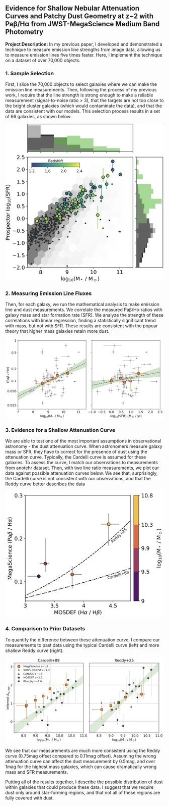 ## Evidence for Shallow Nebular Attenuation Curves and Patchy Dust Geometry at z~2 with Paβ/Hα from JWST-MegaScience Medium Band Photometry

**Project Description:** In my previous paper, I developed and demonstrated a technique to measure emission line strengths from image data, allowing us to measure emission lines five times faster. Here, I implement the technique on a dataset of over 70,000 objects. 

### 1. Sample Selection

First, I slice the 70,000 objects to select galaxies where we can make the emission line measurements. Then, following the process of my previous work, I require that the line strength is strong enough to make a reliable measurement (signal-to-noise ratio > 3), that the targets are not too close to the bright cluster galaxies (which would contaminate the data), and that the data are consistent with our models. This selection process results in a set of 66 galaxies, as shown below.

<img src="images/paper4/Sample_Selection.png?raw=true"/>

### 2. Measuring Emission Line Fluxes

Then, for each galaxy, we run the mathematical analysis to make emission line and dust measurements. We correlate the measured Paβ/Hα ratios with galaxy mass and star formation rate (SFR). We analyze the strength of these correlations with linear regression, finding a statistically significant trend with mass, but not with SFR. These results are consistent with the popuar theory that higher mass galaxies retain more dust.

<img src="images/paper4/Dust_Mass_SFR.png?raw=true"/>


### 3. Evidence for a Shallow Attenuation Curve

We are able to test one of the most important assumptions in observational astronomy - the dust attenuation curve. When astronomers measure galaxy mass or SFR, they have to correct for the presence of dust using the attenuation curve. Typically, the Cardelli curve is assumed for these galaxies. To assess the curve, I match our observations to measurements from anotehr dataset. Then, with two line ratio measurements, we plot our data against possible attenuation curves below. We see that, surprisingly, the Cardelli curve is not consistent with our observations, and that the Reddy curve better describes the data

<img src="images/paper4/Neb_Curve.png?raw=true"/>


### 4. Comparison to Prior Datasets

To quantify the difference between these attenuation curve, I compare our measurements to past data using the typical Cardelli curve (left) and more shallow Reddy curve (right).

<img src="images/paper4/AV_Compare.png?raw=true"/>

We see that our measurements are much more consistent using the Reddy curve (0.75mag offset compared to 0.11mag offset). Assuming the wrong attenuation curve can affect the dust measurement by 0.5mag, and over 1mag for the highest mass galaxies, which can cause dramatically wrong mass and SFR measurements. 

Putting all of the results together, I describe the possible distribution of dust within galaxies that could produce these data. I suggest that we require dust only around star-forming regions, and that not all of these regions are fully covered with dust. 
